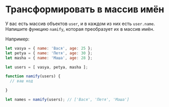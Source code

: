 # Трансформировать в массив имён

У вас есть массив объектов `user`, и в каждом из них есть `user.name`. Напишите функцию `namify`, которая преобразует их в массив имён.

Например:

```js
let vasya = { name: 'Вася', age: 25 };
let petya = { name: 'Петя', age: 30 };
let masha = { name: 'Маша', age: 28 };

let users = [ vasya, petya, masha ];

function namify(users) {
  // ваш код

}

let names = namify(users); // ['Вася', 'Петя', 'Маша']
```
